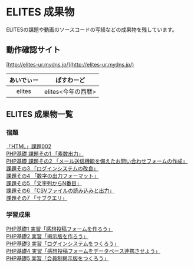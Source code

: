 # ELITES 成果物
ELITESの課題や動画のソースコードの写経などの成果物を残しています。

## 動作確認サイト
[http://elites-ur.mydns.jp/](http://elites-ur.mydns.jp/)  

| あいでぃー |     ぱすわーど     |
| :--------: | :----------------: |
|   elites   | elites<今年の西暦> |


## ELITES 成果物一覧

### 宿題
[「HTML」課題002](https://github.com/ogontaro/elites-output/tree/master/homework-002-html "「HTML」課題002")  
[PHP基礎 課題その1 「素数出力」](https://github.com/ogontaro/elites-output/tree/master/homework-php-base-001 "PHP基礎 課題その1「素数出力」")  
[PHP基礎 課題その2 「メール送信機能を備えたお問い合わせフォームの作成」](https://github.com/ogontaro/elites-output/tree/master/homework-php-base-002 "PHP基礎 課題その2「メール送信機能を備えたお問い合わせフォームの作成」")  
[課題その3 「ログインシステムの改良」](https://github.com/ogontaro/elites-output/tree/master/homework-003 "課題その3「ログインシステムの改良」")  
[課題その4 「数字の出力フォーマット」](https://github.com/ogontaro/elites-output/tree/master/homework-004 "課題その4「数字の出力フォーマット」")  
[課題その5 「文字列からN番目」](https://github.com/ogontaro/elites-output/tree/master/homework-005 "課題その5「文字列からN番目」")  
[課題その6 「CSVファイルの読み込みと出力」](https://github.com/ogontaro/elites-output/tree/master/homework-006 "課題その6「CSVファイルの読み込みと出力」")  
[課題その7 「サブクエリ」](https://github.com/ogontaro/elites-output/tree/master/homework-007 "課題その7 「サブクエリ」")

### 学習成果
[PHP基礎1 実習「感想投稿フォームを作ろう」](https://github.com/ogontaro/elites-output/tree/master/php-basic-1-practice "PHP基礎1 実習「感想投稿フォームを作ろう」")  
[PHP基礎2 実習「掲示版を作ろう」](https://github.com/ogontaro/elites-output/tree/master/php-basic-2-practice "PHP基礎2 実習「掲示版を作ろう」")  
[PHP基礎3 実習「ログインシステムをつくろう」](https://github.com/ogontaro/elites-output/tree/master/php-basic-3-practice "PHP基礎3 実習「ログインシステムをつくろう」")  
[PHP基礎4 実習「感想投稿フォームをデータベース連携させよう」](https://github.com/ogontaro/elites-output/tree/master/php-basic-4-practice "PHP基礎4 実習「感想投稿フォームをデータベース連携させよう」")  
[PHP基礎5 実習「会員制掲示版をつくろう」](https://github.com/ogontaro/elites-output/tree/master/php-basic-5-practice "PHP基礎5 実習「会員制掲示版をつくろう」")